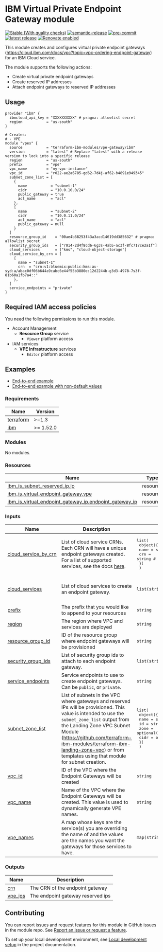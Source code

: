 # IBM Virtual Private Endpoint Gateway module

[![Stable (With quality checks)](https://img.shields.io/badge/Status-Stable%20(With%20quality%20checks)-green)](https://terraform-ibm-modules.github.io/documentation/#/badge-status)
[![semantic-release](https://img.shields.io/badge/%20%20%F0%9F%93%A6%F0%9F%9A%80-semantic--release-e10079.svg)](https://github.com/semantic-release/semantic-release)
[![pre-commit](https://img.shields.io/badge/pre--commit-enabled-brightgreen?logo=pre-commit&logoColor=white)](https://github.com/pre-commit/pre-commit)
[![latest release](https://img.shields.io/github/v/release/terraform-ibm-modules/terraform-ibm-vpe-module?logo=GitHub&sort=semver)](https://github.com/terraform-ibm-modules/terraform-ibm-vpe-module/releases/latest)
[![Renovate enabled](https://img.shields.io/badge/renovate-enabled-brightgreen.svg)](https://renovatebot.com/)

This module creates and configures virtual private endpoint gateways (https://cloud.ibm.com/docs/vpc?topic=vpc-ordering-endpoint-gateway) for an IBM Cloud service.

The module supports the following actions:
- Create virtual private endpoint gateways
- Create reserved IP addresses
- Attach endpoint gateways to reserved IP addresses

## Usage

```hcl
provider "ibm" {
  ibmcloud_api_key = "XXXXXXXXXX" # pragma: allowlist secret
  region           = "us-south"
}

# Creates:
# - VPE
module "vpes" {
  source           = "terraform-ibm-modules/vpe-gateway/ibm"
  version          = "latest" # Replace "latest" with a release version to lock into a specific release
  region           = "us-south"
  prefix           = "vpe"
  vpc_name         = "my-vpc-instance"
  vpc_id           = "r022-ae2a6785-gd62-7d4j-af62-b4891e949345"
  subnet_zone_list = [
    {
      name           = "subnet-1"
      cidr           = "10.0.10.0/24"
      public_gateway = true
      acl_name       = "acl"
    },
    {
      name           = "subnet-2"
      cidr           = "10.0.11.0/24"
      acl_name       = "acl"
      public_gateway = null
    }
  ]
  resource_group_id    = "00ae4b38253f43a3acd14619dd385632" # pragma: allowlist secret
  security_group_ids   = ["r014-2d4f8cd6-6g3s-4ab5-ac3f-8fc717ce2a1f"]
  cloud_services       = ["kms", "cloud-object-storage"]
  cloud_service_by_crn = [
    {
      name = "subnet-1"
      crn  = "crn:v1:bluemix:public:kms:au-syd:a/abac0df06b644a9cabc6e44f55b3880e:12d2244b-g3d3-4978-7s3f-81b60a1fb7a4::"
    },
  ]
  service_endpoints = "private"
}
```

## Required IAM access policies
You need the following permissions to run this module.

- Account Management
    - **Resource Group** service
        - `Viewer` platform access
- IAM services
    - **VPE Infrastructure** services
        - `Editor` platform access

<!-- BEGIN EXAMPLES HOOK -->
## Examples

- [ End-to-end example](examples/default)
- [ End-to-end example with non-default values](examples/non-default)
<!-- END EXAMPLES HOOK -->

<!-- BEGINNING OF PRE-COMMIT-TERRAFORM DOCS HOOK -->
### Requirements

| Name | Version |
|------|---------|
| <a name="requirement_terraform"></a> [terraform](#requirement\_terraform) | >=1.3 |
| <a name="requirement_ibm"></a> [ibm](#requirement\_ibm) | >= 1.52.0 |

### Modules

No modules.

### Resources

| Name | Type |
|------|------|
| [ibm_is_subnet_reserved_ip.ip](https://registry.terraform.io/providers/IBM-Cloud/ibm/latest/docs/resources/is_subnet_reserved_ip) | resource |
| [ibm_is_virtual_endpoint_gateway.vpe](https://registry.terraform.io/providers/IBM-Cloud/ibm/latest/docs/resources/is_virtual_endpoint_gateway) | resource |
| [ibm_is_virtual_endpoint_gateway_ip.endpoint_gateway_ip](https://registry.terraform.io/providers/IBM-Cloud/ibm/latest/docs/resources/is_virtual_endpoint_gateway_ip) | resource |

### Inputs

| Name | Description | Type | Default | Required |
|------|-------------|------|---------|:--------:|
| <a name="input_cloud_service_by_crn"></a> [cloud\_service\_by\_crn](#input\_cloud\_service\_by\_crn) | List of cloud service CRNs. Each CRN will have a unique endpoint gateways created. For a list of supported services, see the docs [here](https://cloud.ibm.com/docs/vpc?topic=vpc-vpe-supported-services). | <pre>list(<br>    object({<br>      name = string # service name<br>      crn  = string # service crn<br>    })<br>  )</pre> | `[]` | no |
| <a name="input_cloud_services"></a> [cloud\_services](#input\_cloud\_services) | List of cloud services to create an endpoint gateway. | `list(string)` | <pre>[<br>  "kms",<br>  "cloud-object-storage"<br>]</pre> | no |
| <a name="input_prefix"></a> [prefix](#input\_prefix) | The prefix that you would like to append to your resources | `string` | `"vpe"` | no |
| <a name="input_region"></a> [region](#input\_region) | The region where VPC and services are deployed | `string` | `"us-south"` | no |
| <a name="input_resource_group_id"></a> [resource\_group\_id](#input\_resource\_group\_id) | ID of the resource group where endpoint gateways will be provisioned | `string` | `null` | no |
| <a name="input_security_group_ids"></a> [security\_group\_ids](#input\_security\_group\_ids) | List of security group ids to attach to each endpoint gateway. | `list(string)` | `null` | no |
| <a name="input_service_endpoints"></a> [service\_endpoints](#input\_service\_endpoints) | Service endpoints to use to create endpoint gateways. Can be `public`, or `private`. | `string` | `"private"` | no |
| <a name="input_subnet_zone_list"></a> [subnet\_zone\_list](#input\_subnet\_zone\_list) | List of subnets in the VPC where gateways and reserved IPs will be provisioned. This value is intended to use the `subnet_zone_list` output from the Landing Zone VPC Subnet Module (https://github.com/terraform-ibm-modules/terraform-ibm-landing-zone-vpc) or from templates using that module for subnet creation. | <pre>list(<br>    object({<br>      name = string<br>      id   = string<br>      zone = optional(string)<br>      cidr = optional(string)<br>    })<br>  )</pre> | `[]` | no |
| <a name="input_vpc_id"></a> [vpc\_id](#input\_vpc\_id) | ID of the VPC where the Endpoint Gateways will be created | `string` | `null` | no |
| <a name="input_vpc_name"></a> [vpc\_name](#input\_vpc\_name) | Name of the VPC where the Endpoint Gateways will be created. This value is used to dynamically generate VPE names. | `string` | `"vpc"` | no |
| <a name="input_vpe_names"></a> [vpe\_names](#input\_vpe\_names) | A map whose keys are the service(s) you are overriding the name of and the values are the names you want the gateways for those services to have. | `map(string)` | `{}` | no |

### Outputs

| Name | Description |
|------|-------------|
| <a name="output_crn"></a> [crn](#output\_crn) | The CRN of the endpoint gateway |
| <a name="output_vpe_ips"></a> [vpe\_ips](#output\_vpe\_ips) | The endpoint gateway reserved ips |
<!-- END OF PRE-COMMIT-TERRAFORM DOCS HOOK -->

## Contributing

You can report issues and request features for this module in GitHub issues in the module repo. See [Report an issue or request a feature](https://github.com/terraform-ibm-modules/.github/blob/main/.github/SUPPORT.md).

To set up your local development environment, see [Local development setup](https://terraform-ibm-modules.github.io/documentation/#/local-dev-setup) in the project documentation.
